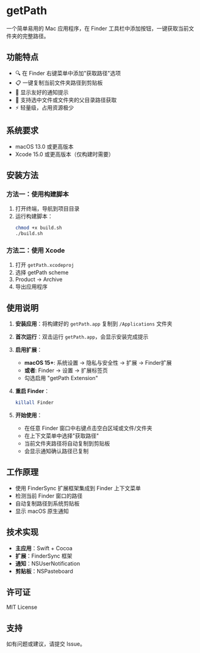 # getPath

一个简单易用的 Mac 应用程序，在 Finder 工具栏中添加按钮，一键获取当前文件夹的完整路径。

## 功能特点

- 🔍 在 Finder 右键菜单中添加"获取路径"选项
- 📋 一键复制当前文件夹路径到剪贴板
- 🔔 显示友好的通知提示
- 🎯 支持选中文件或文件夹的父目录路径获取
- ⚡ 轻量级，占用资源极少

## 系统要求

- macOS 13.0 或更高版本
- Xcode 15.0 或更高版本（仅构建时需要）

## 安装方法

### 方法一：使用构建脚本

1. 打开终端，导航到项目目录
2. 运行构建脚本：
   ```bash
   chmod +x build.sh
   ./build.sh
   ```

### 方法二：使用 Xcode

1. 打开 `getPath.xcodeproj`
2. 选择 getPath scheme
3. Product → Archive
4. 导出应用程序

## 使用说明

1. **安装应用**：将构建好的 `getPath.app` 复制到 `/Applications` 文件夹

2. **首次运行**：双击运行 `getPath.app`，会显示安装完成提示

3. **启用扩展**：
   - **macOS 15+**: 系统设置 → 隐私与安全性 → 扩展 → Finder扩展
   - **或者**: Finder → 设置 → 扩展标签页
   - 勾选启用 "getPath Extension"

4. **重启 Finder**：
   ```bash
   killall Finder
   ```

5. **开始使用**：
   - 在任意 Finder 窗口中右键点击空白区域或文件/文件夹
   - 在上下文菜单中选择"获取路径"
   - 当前文件夹路径将自动复制到剪贴板
   - 会显示通知确认路径已复制

## 工作原理

- 使用 FinderSync 扩展框架集成到 Finder 上下文菜单
- 检测当前 Finder 窗口的路径
- 自动复制路径到系统剪贴板
- 显示 macOS 原生通知

## 技术实现

- **主应用**：Swift + Cocoa
- **扩展**：FinderSync 框架
- **通知**：NSUserNotification
- **剪贴板**：NSPasteboard

## 许可证

MIT License

## 支持

如有问题或建议，请提交 Issue。